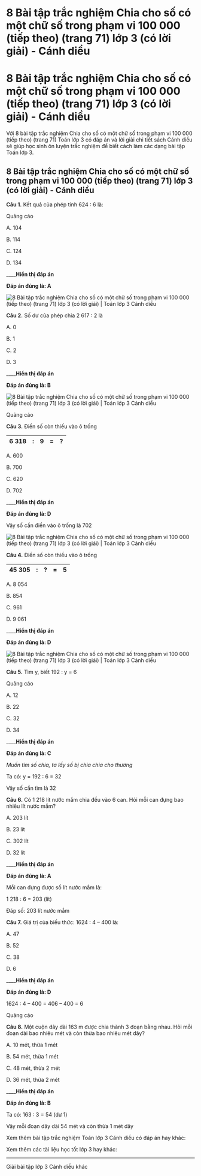 # 8 Bài tập trắc nghiệm Chia cho số có một chữ số trong phạm vi 100 000 (tiếp theo) (trang 71) lớp 3 (có lời giải) - Cánh diều

# 8 Bài tập trắc nghiệm Chia cho số có một chữ số trong phạm vi 100 000 (tiếp theo) (trang 71) lớp 3 (có lời giải) - Cánh diều

Với 8 bài tập trắc nghiệm Chia cho số có một chữ số trong phạm vi 100 000 (tiếp theo) (trang 71) Toán lớp 3 có đáp án và lời giải chi tiết sách Cánh diều sẽ giúp học sinh ôn luyện trắc nghiệm để biết cách làm các dạng bài tập Toán lớp 3.

## 8 Bài tập trắc nghiệm Chia cho số có một chữ số trong phạm vi 100 000 (tiếp theo) (trang 71) lớp 3 (có lời giải) - Cánh diều

**Câu 1.** Kết quả của phép tính 624 : 6 là:

Quảng cáo

A. 104

B. 114

C. 124

D. 134

____**Hiển thị đáp án**

**Đáp án đúng là: A**

![8 Bài tập trắc nghiệm Chia cho số có một chữ số trong phạm vi 100 000 \(tiếp theo\) \(trang 71\) lớp 3 \(có lời giải\) | Toán lớp 3 Cánh diều](https://vietjack.com/toan-3-cd/images/trac-nghiem-chia-cho-so-co-mot-chu-so-trong-pham-vi-100000-tiep.PNG)

**Câu 2.** Số dư của phép chia 2 617 : 2 là

A. 0

B. 1

C. 2

D. 3

____**Hiển thị đáp án**

**Đáp án đúng là: B**

![8 Bài tập trắc nghiệm Chia cho số có một chữ số trong phạm vi 100 000 \(tiếp theo\) \(trang 71\) lớp 3 \(có lời giải\) | Toán lớp 3 Cánh diều](https://vietjack.com/toan-3-cd/images/trac-nghiem-chia-cho-so-co-mot-chu-so-trong-pham-vi-100000-tiep-a.PNG)

Quảng cáo

**Câu 3.** Điền số còn thiếu vào ô trống

6 318 |  : |  9 |  = |  ?  
---|---|---|---|---  
  
A. 600

B. 700

C. 620

D. 702

____**Hiển thị đáp án**

**Đáp án đúng là: D**

Vậy số cần điền vào ô trống là 702

![8 Bài tập trắc nghiệm Chia cho số có một chữ số trong phạm vi 100 000 \(tiếp theo\) \(trang 71\) lớp 3 \(có lời giải\) | Toán lớp 3 Cánh diều](https://vietjack.com/toan-3-cd/images/trac-nghiem-chia-cho-so-co-mot-chu-so-trong-pham-vi-100000-tiep-a1.PNG)

**Câu 4.** Điền số còn thiếu vào ô trống

45 305 |  : |  ? |  = |  5  
---|---|---|---|---  
  
A. 8 054 

B. 854

C. 961

D. 9 061

____**Hiển thị đáp án**

**Đáp án đúng là: D**

![8 Bài tập trắc nghiệm Chia cho số có một chữ số trong phạm vi 100 000 \(tiếp theo\) \(trang 71\) lớp 3 \(có lời giải\) | Toán lớp 3 Cánh diều](https://vietjack.com/toan-3-cd/images/trac-nghiem-chia-cho-so-co-mot-chu-so-trong-pham-vi-100000-tiep-a2.PNG)

**Câu 5.** Tìm y, biết 192 : y = 6

Quảng cáo

A. 12

B. 22

C. 32

D. 34

____**Hiển thị đáp án**

**Đáp án đúng là: C**

_Muốn tìm số chia, ta lấy số bị chia chia cho thương_

Ta có: y = 192 : 6 = 32

Vậy số cần tìm là 32

**Câu 6.** Có 1 218 lít nước mắm chia đều vào 6 can. Hỏi mỗi can đựng bao nhiêu lít nước mắm?

A. 203 lít

B. 23 lít

C. 302 lít

D. 32 lít

____**Hiển thị đáp án**

**Đáp án đúng là: A**

Mỗi can đựng được số lít nước mắm là:

1 218 : 6 = 203 (lít)

Đáp số: 203 lít nước mắm

**Câu 7.** Giá trị của biếu thức: 1624 : 4 – 400 là:

A. 47

B. 52

C. 38

D. 6

____**Hiển thị đáp án**

**Đáp án đúng là: D**

1624 : 4 – 400 = 406 – 400 = 6

Quảng cáo

**Câu 8.** Một cuộn dây dài 163 m được chia thành 3 đoạn bằng nhau. Hỏi mỗi đoạn dài bao nhiêu mét và còn thừa bao nhiêu mét dây?

A. 10 mét, thừa 1 mét

B. 54 mét, thừa 1 mét

C. 48 mét, thừa 2 mét

D. 36 mét, thừa 2 mét

____**Hiển thị đáp án**

**Đáp án đúng là: B**

Ta có: 163 : 3 = 54 (dư 1)

Vậy mỗi đoạn dây dài 54 mét và còn thừa 1 mét dây

Xem thêm bài tập trắc nghiệm Toán lớp 3 Cánh diều có đáp án hay khác:

Xem thêm các tài liệu học tốt lớp 3 hay khác:

* * *

Giải bài tập lớp 3 Cánh diều khác
